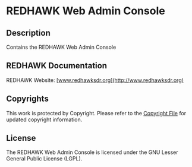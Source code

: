 # REDHAWK Web Admin Console

## Description

Contains the REDHAWK Web Admin Console

## REDHAWK Documentation

REDHAWK Website: [www.redhawksdr.org](http://www.redhawksdr.org)

## Copyrights

This work is protected by Copyright. Please refer to the [Copyright File](src/COPYRIGHT) for updated copyright information.

## License

The REDHAWK Web Admin Console is licensed under the GNU Lesser General Public License (LGPL).
